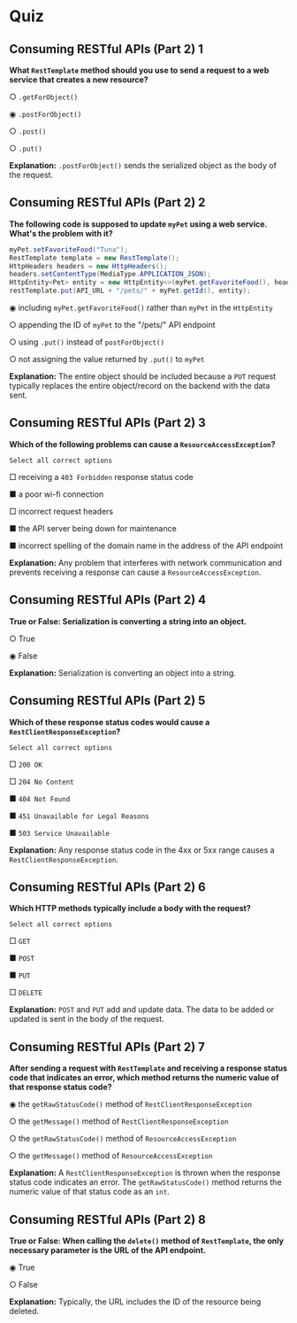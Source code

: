 # Quiz

## **Consuming RESTful APIs (Part 2) 1**

**What `RestTemplate` method should you use to send a request to a web service that creates a new resource?**

○ `.getForObject()`

◉ `.postForObject()`

○ `.post()`

○ `.put()`

**Explanation:** `.postForObject()` sends the serialized object as the body of the request.


## **Consuming RESTful APIs (Part 2) 2**

**The following code is supposed to update `myPet` using a web service. What's the problem with it?**

```java
myPet.setFavoriteFood("Tuna");
RestTemplate template = new RestTemplate();
HttpHeaders headers = new HttpHeaders();
headers.setContentType(MediaType.APPLICATION_JSON);
HttpEntity<Pet> entity = new HttpEntity<>(myPet.getFavoriteFood(), headers);
restTemplate.put(API_URL + "/pets/" + myPet.getId(), entity);
```

◉ including `myPet.getFavoriteFood()` rather than `myPet` in the `HttpEntity`

○ appending the ID of `myPet` to the "/pets/" API endpoint

○ using `.put()` instead of `postForObject()`

○ not assigning the value returned by `.put()` to `myPet`

**Explanation:** The entire object should be included because a `PUT` request typically replaces the entire object/record on the backend with the data sent.


## **Consuming RESTful APIs (Part 2) 3**

**Which of the following problems can cause a `ResourceAccessException`?**

	Select all correct options

□ receiving a `403 Forbidden` response status code

■ a poor wi-fi connection

□ incorrect request headers

■ the API server being down for maintenance

■ incorrect spelling of the domain name in the address of the API endpoint

**Explanation:** Any problem that interferes with network communication and prevents receiving a response can cause a `ResourceAccessException`.


## **Consuming RESTful APIs (Part 2) 4**

**True or False: Serialization is converting a string into an object.**

○ True

◉ False

**Explanation:** Serialization is converting an object into a string.


## **Consuming RESTful APIs (Part 2) 5**

**Which of these response status codes would cause a `RestClientResponseException`?**

	Select all correct options

□ `200 OK`

□ `204 No Content`

■ `404 Not Found`

■ `451 Unavailable for Legal Reasons`

■ `503 Service Unavailable`

**Explanation:** Any response status code in the 4xx or 5xx range causes a `RestClientResponseException`.


## **Consuming RESTful APIs (Part 2) 6**

**Which HTTP methods typically include a body with the request?**

	Select all correct options

□ `GET`

■ `POST`

■ `PUT`

□ `DELETE`

**Explanation:** `POST` and `PUT` add and update data. The data to be added or updated is sent in the body of the request.


## **Consuming RESTful APIs (Part 2) 7**

**After sending a request with `RestTemplate` and receiving a response status code that indicates an error, which method returns the numeric value of that response status code?**

◉ the `getRawStatusCode()` method of `RestClientResponseException`

○ the `getMessage()` method of `RestClientResponseException`

○ the `getRawStatusCode()` method of `ResourceAccessException`

○ the `getMessage()` method of `ResourceAccessException`

**Explanation:** A `RestClientResponseException` is thrown when the response status code indicates an error. The `getRawStatusCode()` method returns the numeric value of that status code as an `int`.


## **Consuming RESTful APIs (Part 2) 8**

**True or False: When calling the `delete()` method of `RestTemplate`, the only necessary parameter is the URL of the API endpoint.**

◉ True

○ False

**Explanation:** Typically, the URL includes the ID of the resource being deleted.
